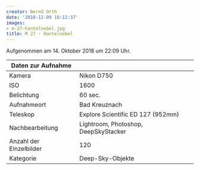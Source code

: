 ```yaml
---
creator: Bernd Orth
date: '2018-12-09 16:12:37'
images:
- m-27-hantelnebel.jpg
title: M 27 - Hantelnebel
---
```

Aufgenommen am 14. Oktober 2018 um 22:09 Uhr.

| Daten zur Aufnahme | |
| - | - |
| Kamera | Nikon D750 |
| ISO | 1600 |
| Belichtung | 60 sec. |
| Aufnahmeort | Bad Kreuznach |
| Teleskop | Explore Scientific ED 127 (952mm) |
| Nachbearbeitung | Lightroom, Photoshop, DeepSkyStacker |
| Anzahl der Einzelbilder | 120 |
| Kategorie | Deep-Sky-Objekte |
